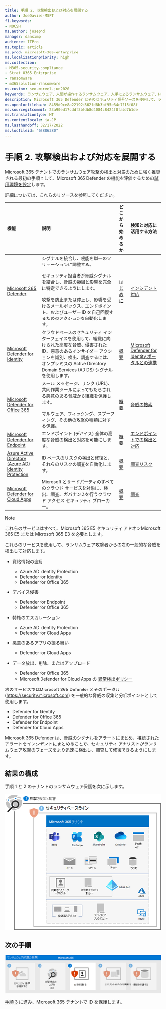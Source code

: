 ```yaml
---
title: 手順 2. 攻撃検出および対応を展開する
author: JoeDavies-MSFT
f1.keywords:
- NOCSH
ms.author: josephd
manager: dansimp
audience: ITPro
ms.topic: article
ms.prod: microsoft-365-enterprise
ms.localizationpriority: high
ms.collection:
- M365-security-compliance
- Strat_O365_Enterprise
- ransomware
- m365solution-ransomware
ms.custom: seo-marvel-jun2020
keywords: ランサムウェア、人間が操作するランサムウェア、人手によるランサムウェア、HumOR、強要攻撃、ランサムウェア攻撃、暗号化、暗号ウイルス学、ゼロ トラスト
description: Microsoft 365 Defender とそのセキュリティ信号ソースを使用して、ランサムウェアの攻撃から Microsoft 365 リソースを保護します。
ms.openlocfilehash: 8459d9ce8a22192d362fd8b3bf95e34c7015f08f
ms.sourcegitcommit: 23a90ed17cddf3b0db8d4084c8424f0fabd7b1de
ms.translationtype: HT
ms.contentlocale: ja-JP
ms.lasthandoff: 02/17/2022
ms.locfileid: "62886380"
---
```

# <a name="step-2-deploy-attack-detection-and-response"></a>手順 2. 攻撃検出および対応を展開する

Microsoft 365 テナントでのランサムウェア攻撃の検出と対応のために強く推奨される最初の手順として、Microsoft 365 Defender の機能を評価するための[試用環境を設定](/microsoft-365/security/defender/eval-overview)します。

詳細については、これらのリソースを参照してください。

| 機能 | 説明 | どこから始めるか | 検知と対応に活用する方法 |
|:-------|:-----|:-------|:-------|
| [Microsoft 365 Defender](/microsoft-365/security/defender) | シグナルを統合し、機能を単一のソリューションに調整する。 <br><br> セキュリティ担当者が脅威シグナルを結合し、脅威の範囲と影響を完全に特定できるようにします。 <br><br> 攻撃を防止または停止し、影響を受けるメールボックス、エンドポイント、およびユーザー ID を自己回復するためのアクションを自動化します。 | [はじめに](/microsoft-365/security/defender/get-started) | [インシデント対応](/microsoft-365/security/defender/incidents-overview) |
| [Microsoft Defender for Identity](/defender-for-identity/what-is) |  クラウドベースのセキュリティ インターフェイスを使用して、組織に向けられた高度な脅威、侵害された ID、悪意のあるインサイダー アクションを識別、検出、調査するには、オンプレミスの Active Directory Domain Services (AD DS) シグナルを使用します。 | [概要](/defender-for-identity/what-is) | [Microsoft Defender for Identity ポータルとの連携](/defender-for-identity/workspace-portal) |
| [Microsoft Defender for Office 365](/microsoft-365/security/office-365-security) | メール メッセージ、リンク (URL)、共同作業ツールによってもたらされる悪意のある脅威から組織を保護します。 <br><br> マルウェア、フィッシング、スプーフィング、その他の攻撃の種類に対する保護。 | [概要](/microsoft-365/security/office-365-security/overview) | [脅威の捜索](/microsoft-365/security/office-365-security/threat-hunting-in-threat-explorer) |
| [Microsoft Defender for Endpoint](/microsoft-365/security/defender-endpoint) | エンドポイント (デバイス) 全体の高度な脅威の検出と対応を可能にします。 | [概要](/microsoft-365/security/defender-endpoint/microsoft-defender-endpoint)  | [エンドポイントでの検出と対応](/microsoft-365/security/defender-endpoint/overview-endpoint-detection-response) |
| [Azure Active Directory (Azure AD) Identity Protection](/azure/active-directory/identity-protection/) | ID ベースのリスクの検出と修復と、それらのリスクの調査を自動化します。 | [概要](/azure/active-directory/identity-protection/overview-identity-protection) | [調査リスク](/azure/active-directory/identity-protection/howto-identity-protection-investigate-risk) |
| [Microsoft Defender for Cloud Apps](/cloud-app-security) | Microsoft とサードパーティのすべてのクラウド サービスを対象に、検出、調査、ガバナンスを行うクラウド アクセス セキュリティ ブローカー。 | [概要](/cloud-app-security/what-is-cloud-app-security) | [調査](/cloud-app-security/investigate) |

>[!Note]
>これらのサービスはすべて、Microsoft 365 E5 セキュリティ アドオンMicrosoft 365 E5 または Microsoft 365 E3 を必要とします。
>

これらのサービスを使用して、ランサムウェア攻撃者からの次の一般的な脅威を検出して対応します。

- 資格情報の盗用

   - Azure AD Identity Protection
   - Defender for Identity
   - Defender for Office 365

- デバイス侵害

   - Defender for Endpoint
   - Defender for Office 365

- 特権のエスカレーション

   - Azure AD Identity Protection
   - Defender for Cloud Apps

- 悪意のあるアプリの振る舞い

   - Defender for Cloud Apps

- データ放出、削除、またはアップロード

   - Defender for Office 365
   - Microsoft Defender for Cloud Apps の [異常検出ポリシー](/cloud-app-security/anomaly-detection-policy#ransomware-activity)

次のサービスではMicrosoft 365 Defender とそのポータル (https://security.microsoft.com) を一般的な脅威の収集と分析ポイントとして使用します。

- Defender for Identity
- Defender for Office 365
- Defender for Endpoint
- Defender for Cloud Apps

Microsoft 365 Defender は、脅威のシグナルをアラートにまとめ、接続されたアラートをインシデントにまとめることで、セキュリティ アナリストがランサムウェア攻撃のフェーズをより迅速に検出し、調査して修復できるようにします。

## <a name="resulting-configuration"></a>結果の構成

手順 1 と 2 のテナントのランサムウェア保護を次に示します。

![手順 2 の後の Microsoft 365 テナントのランサムウェア防止](../media/ransomware-protection-microsoft-365/ransomware-protection-microsoft-365-architecture-step2.png)

## <a name="next-step"></a>次の手順

[![Microsoft 365 を使用してランサムウェアから保護するための手順 3](../media/ransomware-protection-microsoft-365/ransomware-protection-microsoft-365-step3.png)](ransomware-protection-microsoft-365-identities.md)

[手順 3](ransomware-protection-microsoft-365-identities.md) に進み、Microsoft 365 テナントで ID を保護します。
